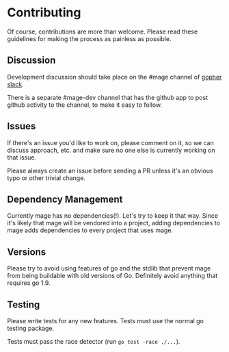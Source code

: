 # Contributing

Of course, contributions are more than welcome. Please read these guidelines for
making the process as painless as possible.

## Discussion

Development discussion should take place on the #mage channel of [gopher
slack](https://gophers.slack.com/).

There is a separate #mage-dev channel that has the github app to post github
activity to the channel, to make it easy to follow.

## Issues

If there's an issue you'd like to work on, please comment on it, so we can
discuss approach, etc. and make sure no one else is currently working on that
issue.

Please always create an issue before sending a PR unless it's an obvious typo
or other trivial change.

## Dependency Management

Currently mage has no dependencies(!).  Let's try to keep it that way.  Since
it's likely that mage will be vendored into a project, adding dependencies to
mage adds dependencies to every project that uses mage.

## Versions

Please try to avoid using features of go and the stdlib that prevent mage from
being buildable with old versions of Go.  Definitely avoid anything that
requires go 1.9.

## Testing

Please write tests for any new features.  Tests must use the normal go testing
package.

Tests must pass the race detector (run `go test -race ./...`).

